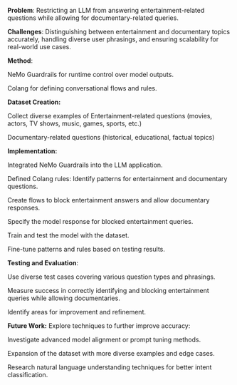 **Problem**: Restricting an LLM from answering entertainment-related questions while allowing for documentary-related queries.

**Challenges**: Distinguishing between entertainment and documentary topics accurately, handling diverse user phrasings, and ensuring scalability for real-world use cases.

**Method**:

NeMo Guardrails for runtime control over model outputs.

Colang for defining conversational flows and rules.

**Dataset Creation:**

Collect diverse examples of Entertainment-related questions (movies, actors, TV shows, music, games, sports, etc.)

Documentary-related questions (historical, educational, factual topics)

**Implementation:**

Integrated NeMo Guardrails into the LLM application.

Defined Colang rules: Identify patterns for entertainment and documentary questions.

Create flows to block entertainment answers and allow documentary responses.

Specify the model response for blocked entertainment queries.

Train and test the model with the dataset.

Fine-tune patterns and rules based on testing results.

**Testing and Evaluation**:

Use diverse test cases covering various question types and phrasings.

Measure success in correctly identifying and blocking entertainment queries while allowing documentaries.

Identify areas for improvement and refinement.

**Future Work:**  Explore techniques to further improve accuracy:

Investigate advanced model alignment or prompt tuning methods.

Expansion of the dataset with more diverse examples and edge cases.

Research natural language understanding techniques for better intent classification.

